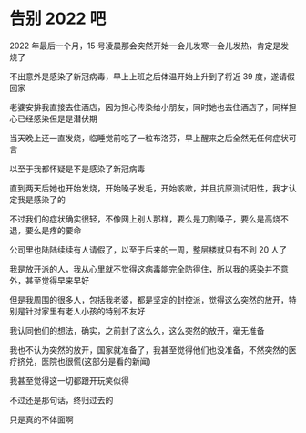 # 告别 2022 吧

2022 年最后一个月，15 号凌晨那会突然开始一会儿发寒一会儿发热，肯定是发烧了

不出意外是感染了新冠病毒，早上上班之后体温开始上升到了将近 39 度，遂请假回家

老婆安排我直接去住酒店，因为担心传染给小朋友，同时她也去住酒店了，同样担心已经感染但是是潜伏期

当天晚上还一直发烧，临睡觉前吃了一粒布洛芬，早上醒来之后全然无任何症状可言

以至于我都怀疑是不是感染了新冠病毒

直到两天后她也开始发烧，开始嗓子发毛，开始咳嗽，并且抗原测试阳性，我才认定我是感染了的

不过我们的症状确实很轻，不像网上别人那样，要么是刀割嗓子，要么是高烧不退，要么是疼的要命

公司里也陆陆续续有人请假了，以至于后来的一周，整层楼就只有不到 20 人了

我是放开派的人，我从心里就不觉得这病毒能完全防得住，所以我的感染并不意外，甚至觉得早来早好

但是我周围的很多人，包括我老婆，都是坚定的封控派，觉得这么突然的放开，特别是针对家里有老人小孩的特别不友好

我认同他们的想法，确实，之前封了这么久，这么突然的放开，毫无准备

我也不认为突然的放开，国家就准备了，我甚至觉得他们也没准备，不然突然的医疗挤兑，医院也很慌(这部分是看的新闻)

我甚至觉得这一切都跟开玩笑似得

不过还是那句话，终归过去的

只是真的不体面啊
